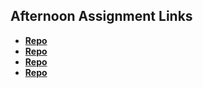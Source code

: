 ## Afternoon Assignment Links

* **[Repo](https://github.com/MarkKuzne/gregslistNODE)**
* **[Repo](https://github.com/MarkKuzne/burgershack)**
* **[Repo](https://github.com/MarkKuzne/daPlanetsDB)**
* **[Repo](https://github.com/MarkKuzne/<ASSIGNMENT_REPO>)**
